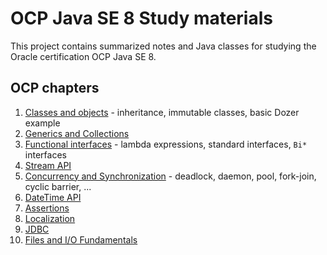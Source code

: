 # OCP Java SE 8 Study materials

This project contains summarized notes and Java classes for studying the Oracle certification OCP Java SE 8.

## OCP chapters ##
1. [Classes and objects](src/main/java/cz/jjaros/study/ocp/ch01_classesobjects) - inheritance, immutable classes, basic Dozer example
2. [Generics and Collections](src/main/java/cz/jjaros/study/ocp/ch02_generics)
3. [Functional interfaces](src/main/java/cz/jjaros/study/ocp/ch03_functionalinterfaces) - lambda expressions, standard interfaces, `Bi*` interfaces
4. [Stream API](src/main/java/cz/jjaros/study/ocp/ch04_streams)
5. [Concurrency and Synchronization](src/main/java/cz/jjaros/study/ocp/ch05_synchronization) - deadlock, daemon, pool, fork-join, cyclic barrier, ...
6. [DateTime API](src/main/java/cz/jjaros/study/ocp/ch06_datetime)
7. [Assertions](src/main/java/cz/jjaros/study/ocp/ch07_assertions)
8. [Localization](src/main/java/cz/jjaros/study/ocp/ch08_localization)
9. [JDBC](src/main/java/cz/jjaros/study/ocp/ch09_jdbc)
10. [Files and I/O Fundamentals](src/main/java/cz/jjaros/study/ocp/ch10_files)